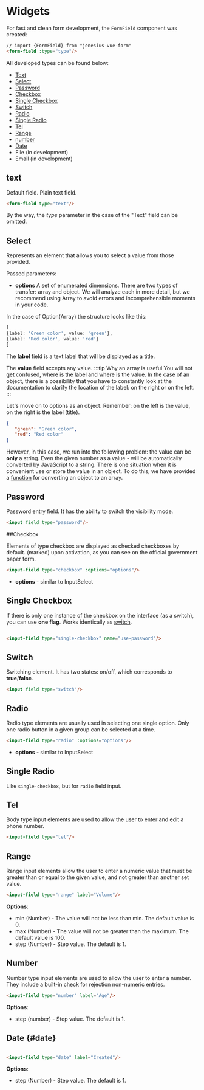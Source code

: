 <script setup>
import {FormField, Form} from './../src';
const form = new Form();

const arrayColor = [
         {
             label: 'Red',
             value: 'red'
         },
         {
             label: 'Green',
             value: 'green'
         },
         {
             label: 'Blue',
             value: 'blue'
         },
         {
             label: 'Transparent',
             value: null
         },
{
label: 'Black color',
value: 'black'
},
{
label: 'White color',
value: 'white'
},
{
label: "yellow",
value: 'yellow'
}
     ];
const coolOptions = [
         {
             label: 'Buy a car',
             value: 'car'
         },
         {
             label: 'Donate',
             value: 'donate'
         },
     ]

</script>

# Widgets

For fast and clean form development, the `FormField` component was created:

```html
// import {FormField} from "jenesius-vue-form"
<form-field :type="type"/>
```

All developed types can be found below:

- [Text](#text)
- [Select](#select)
- [Password](#password)
- [Checkbox](#checkbox)
- [Single Checkbox](#single-checkbox)
- [Switch](#switch)
- [Radio](#radio)
- [Single Radio](#single-radio)
- [Tel](#tel)
- [Range](#range)
- [number](#number)
- [Date](#date)
- File (in development)
- Email (in development)

## text

Default field. Plain text field.
```html
<form-field type="text"/>
```
<FormField type="text" label="Text" name="login" />

By the way, the *type* parameter in the case of the "Text" field can be omitted.

## Select

Represents an element that allows you to select a value from those provided.

<FormField type = "select" label = "Colors" name = "color" :options = "arrayColor" />

Passed parameters:

- **options** A set of enumerated dimensions. There are two types of transfer: array and object.
  We will analyze each in more detail, but we recommend using Array to avoid errors and incomprehensible
  moments in your code.

In the case of Option(Array) the structure looks like this:

```ts
[
{label: 'Green color', value: 'green'},
{label: 'Red color', value: 'red'}
]
```

The **label** field is a text label that will be displayed as a title.

The **value** field accepts any value.
:::tip Why an array is useful
You will not get confused, where is the label and where is the value. In the case of an object, there is a possibility that
you have to
constantly look at the documentation to clarify the location of the label: on the right or on the left.
:::

Let's move on to options as an object. Remember: on the left is the value, on the right is the label (title).

```json
{
   "green": "Green color",
   "red": "Red color"
}
```

However, in this case, we run into the following problem: the value can be **only** a string. Even the given number
as a value - will be automatically converted by JavaScript to a string. There is one situation when it is convenient
use
or store the value in an object. To do this, we have provided a [function](./../guide/utils#convertOptionsObject) for
converting an object to an array.

## Password

Password entry field. It has the ability to switch the visibility mode.
```html
<input field type="password"/>
```
<FormField type="password" label="Password" name="password" />

##Checkbox

Elements of type checkbox are displayed as checked checkboxes by default.
(marked) upon activation, as you can see on the official government paper form.

```html
<input-field type="checkbox" :options="options"/>
```
- **options** - similar to InputSelect

<FormField type = "checkbox" label = "How help?" name = "coolOptions" :options = "coolOptions" />

## Single Checkbox

If there is only one instance of the checkbox on the interface (as a switch), you can use
**one flag**. Works identically as [switch](#switch).
```html

<input-field type="single-checkbox" name="use-password"/>
```
<FormField type="single-checkbox" label="usePassword" name="usePassword" />

## Switch

Switching element. It has two states: on/off, which corresponds to **true**/**false**.

```html
<input field type="switch"/>
```
<FormField label="Dark site theme" type="switch" name="theme"/>

## Radio

Radio type elements are usually used in selecting one single option.
Only one radio button in a given group can be selected at a time.

```html
<input-field type="radio" :options="options"/>
```

- **options** - similar to InputSelect

<FormField type="radio" label="How help?" name = "coolOptions" :options = "coolOptions" />

## Single Radio

Like `single-checkbox`, but for `radio` field input.

## Tel

Body type input elements are used to allow the user to enter and edit a phone number.

```html
<input-field type="tel"/>
```

<FormField type="tel" label="How help?" name = "phone" />

## Range

Range input elements allow the user to enter a numeric value that must be greater than or equal to the given value, and not
greater than another set value.

```html
<input-field type="range" label="Volume"/>
```

**Options**:

- min (Number) - The value will not be less than min. The default value is 0.
- max (Number) - The value will not be greater than the maximum. The default value is 100.
- step (Number) - Step value. The default is 1.

<FormField label = "Volume" type = "range" name = "volume" />

## Number

Number type input elements are used to allow the user to enter a number. They include a built-in check for rejection
non-numeric entries.

```html
<input-field type="number" label="Age"/>
```

**Options**:

- step (number) - Step value. The default is 1.

  <FormField label="Age" type="number" name="age"/>

## Date {#date}

```html

<input-field type="date" label="Created"/>
```

**Options**:

- step (Number) - Step value. The default is 1.

<FormField label="Created" type="date" name="date"/>